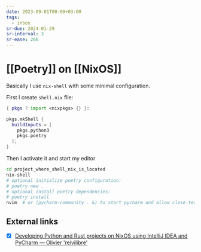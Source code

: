 ```yaml
---
date: 2023-09-01T00:00+03:00
tags:
  - inbox
sr-due: 2024-01-29
sr-interval: 3
sr-ease: 266
---
```


# [[Poetry]] on [[NixOS]]

Basically I use `nix-shell` with some minimal configuration.

First I create `shell.nix` file:

```nix
{ pkgs ? import <nixpkgs> {} }:

pkgs.mkShell {
  buildInputs = [
    pkgs.python3
    pkgs.poetry
  ];
}
```

Then I activate it and start my editor

```bash
cd project_where_shell_nix_is_located
nix-shell
# optional initialize poetry configuration:
# poetry new .
# optional install poetry dependencies:
# poetry install
nvim  # or (pycharm-community . &) to start pycharm and allow close terminal
```

## External links

- [x] [Developing Python and Rust projects on NixOS using IntelliJ IDEA and PyCharm — Olivier 'reivilibre'](https://o.librepush.net/solutions/nix/developing-python-rust-projects-on-nixos/)
